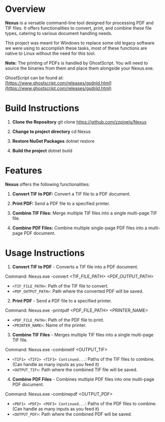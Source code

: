 # Overview

**Nexus** is a versatile command-line tool designed for processing PDF and TIF files. It offers functionalities to convert, print, and combine these file types, catering to various document handling needs.

This project was meant for Windows to replace some old legacy software we were using to accomplish these tasks, most of these functions are native to Linux without the need for this tool.

**Note:** The printing of PDFs is handled by GhostScript. You will need to source the binaries from them and place them alongside your Nexus.exe.

GhostScript can be found at: [https://www.ghostscript.com/releases/gsdnld.html](https://www.ghostscript.com/releases/gsdnld.html)


# Build Instructions

1. **Clone the Repository**
git clone https://github.com/zzpixels/Nexus


2. **Change to project directory**
cd Nexus


3. **Restore NuGet Packages**
dotnet restore


4. **Build the project**
dotnet build


# Features

**Nexus** offers the following functionalities:

1. **Convert TIF to PDF:** Convert a TIF file to a PDF document.

2. **Print PDF:** Send a PDF file to a specified printer.

3. **Combine TIF Files:** Merge multiple TIF files into a single multi-page TIF file.

4. **Combine PDF Files:** Combine multiple single-page PDF files into a multi-page PDF document.


# Usage Instructions

1. **Convert TIF to PDF** - Converts a TIF file into a PDF document.

Command:
Nexus.exe -convert <TIF_FILE_PATH> <PDF_OUTPUT_PATH>

- `<TIF_FILE_PATH>`: Path of the TIF file to convert.
- `<PDF_OUTPUT_PATH>`: Path where the converted PDF will be saved.


2. **Print PDF** - Send a PDF file to a specified printer.

Command:
Nexus.exe -printpdf <PDF_FILE_PATH> <PRINTER_NAME>

- `<PDF_FILE_PATH>`: Path of the PDF file to print.
- `<PRINTER_NAME>`: Name of the printer.


3. **Combine TIF Files** - Merges multiple TIF files into a single multi-page TIF file.

Command:
Nexus.exe -combinetif <TIF1> <TIF2> <TIF3> <OUTPUT_TIF>

- `<TIF1> <TIF2> <TIF3> Continued...`: Paths of the TIF files to combine. (Can handle as many inputs as you feed it)
- `<OUTPUT_TIF>`: Path where the combined TIF file will be saved.

4. **Combine PDF Files** - Combines multiple PDF files into one multi-page PDF document.

Command:
Nexus.exe -combinepdf <PDF1> <PDF2> <PDF3> <OUTPUT_PDF>

- `<PDF1> <PDF2> <PDF3> Continued...`: Paths of the PDF files to combine. (Can handle as many inputs as you feed it)
- `<OUTPUT_PDF>`: Path where the combined PDF will be saved.
